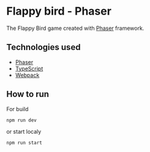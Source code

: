 # Flappy bird - Phaser

The Flappy Bird game created with [Phaser](https://phaser.io/) framework.

## Technologies used
- [Phaser](https://phaser.io/)
- [TypeScript](https://www.typescriptlang.org/)
- [Webpack](https://webpack.js.org/)

## How to run
For build
```sh
npm run dev
```

or start localy
```sh
npm run start
```